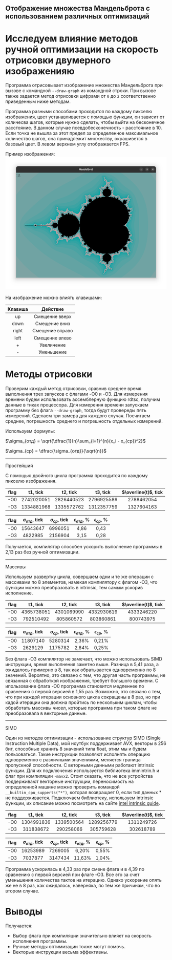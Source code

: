 ## Отображение множества Мандельброта с использованием различных оптимизаций

# Исследуем влияние методов ручной оптимизации на скорость отрисовки двумерного изображенияю

Программа отрисовывает изображение множества Мандельброта при вызове с командной `--draw-graph` из командной строки. При вызове также задается метод отрисовки цифрами от `0` до `2` соответственно приведенным ниже методам.  

Программа разными способами проходится по каждому пикселю изображения, цвет устанавливается с помощью функции, он зависит от количесва шагов, которые нужно сделать, чтобы выйти на бесконечное расстояние. В данном случае псевдобесконечность - расстояние в 10. Если точка не вышла за этот предел за определенное максимальное количество шагов, она принадлежит множеству, окрашивется в базовый цвет. В левом верхнем углу отображается FPS.

Пример изображения:
![image](https://github.com/gnnpdr/mandelbrot/raw/main/images/mandelbrot.png)

  На изображение можно влиять клавишами:

| Клавиша     | Действие         |
|:-----------:|:----------------:|
| up          | Смещение вверх   |
| down        | Смещение вниз    |
| right       | Смещение вправо  |
| left        | Смещение влево   |
| +           | Увеличение       |
| -           | Уменьшение       |

# Методы отрисовки

Проверим каждый метод отрисовки, сравнив среднее время выполнения трех запусков с флагами -O0 и -O3.
Для измерения времени будем использовать ассемблерную функцию rdtsc, получим данные в тиках процессора. Для измерения времени запускаем программу без флага `--draw-graph`, тогда будут провереды пять измерений. Сделаем три замера для каждого случая. Посчитаем среднее, погрешность среднего и погрешность отдельных измерений.

Используем формулы:  


$\sigma_{отд} = \sqrt{\dfrac{1}{n}\sum_{i=1}^{n}(x_i - x_{ср})^2}$

$\sigma_{ср} = \dfrac{\sigma_{отд}}{\sqrt{n}}$

---

Простейший

С помощью двойного цикла программа проходится по каждому пикселю изображения.

| flag     | t1, tick    |  t2, tick   | t3, tick    | $\overline{t}$, tick   |
|:--------:|:-----------:|:-----------:|:-----------:|:-----------:|
| -O0      | 2742020051  |2826440523   |2796925589   |2788462054   |
| -O3      | 1334881968  |1335572762   |1312357759   |1327604163   |

|  flag    | $\sigma_{отд}$, tick    |  $\sigma_{ср}$, tick    | $\epsilon_{отд}$, %    |  $\epsilon_{ср}$, %    |
|:--------:|:---------------------:|:---------------------:|:--------------------------:|:----------------------:|
| -O0      | 15643647              |6996051                |4,86                        |0,43                    |
| -O3      | 4822985               |2156904                |3,15                        |0,28                    |

Получается, компилятор способен ускорить выполнение программы в 2,13 раз без ручной оптимизации.

---

Массивы

Используем развертку цикла, совершаем одни и те же операции с массивами по 8 элементов, намекая компилятору с флагом -O3, что функции можно преобразовать в intrinsic, тем самым ускорив исполнение.

| flag     | t1, tick    |  t2, tick   | t3, tick    | $\overline{t}$, tick   |
|:--------:|:-----------:|:-----------:|:-----------:|:-----------:|
| -O0      | 4365738051  |4301069990   |4332930619   |4333246220   |
| -O3      | 792510492   |805860572    |803860861    |800743975    |

|  flag    | $\sigma_{отд}$, tick    |  $\sigma_{ср}$, tick    | $\epsilon_{отд}$, %    |  $\epsilon_{ср}$, %    |
|:--------:|:---------------------:|:---------------------:|:-----------------------:|:---------------------:|
| -O0      | 11807140              |5280314                |2,36%                    |0,21%                  |
| -O3      | 2629129               |1175782                |2,84%                    |0,25%                  |

Без флага -O3 компилятор не замечает, что можно использовать SIMD инструкции, время выполнения заметно выше. Разница в 5,41 раза, а ожидалось примерно в 8, так как обратывается одновременно по 8 значений. Вероятно, это связано с тем, что другая часть программы, не связанная с обработкой изображения, требует большого времени. С ипользование флага -O0 программа становится медленнее по сравнению с первой версией в 1,55 раз. Возможно, это связано с тем, что при каждой итерации основного цикла сокращены в 8 раз, но при кадой итерации она должна пройтись по нескольким циклам, чтобы обработать массивы чисел, которые программа при таком флаге не преобразовала в векторные данные.

---

SIMD

Один из методов оптимизации - использование структур SIMD (Single Instruction Multiple Data), мой ноутбук поддерживает AVX, векторы в 256 бит, способные хранить 8 значений типа float, этим мы и будем пользоваться. Такие инструкции позволяют исполнять операцию одновременно с различными значениями, меняется граница пропускной способности. С веторными данными работают intrinsic функции. Для их подключения используется библиотека immintrin.h и флаг при компиляции `-mavx2`. Стоит сказать, что не все устройства поддерживают векторные инструкции, переносимость на определенной машине можно проверить командой `__builtin_cpu_supperts("*")`, которая возвращает 0, если тип данных * не поддерживается. Подключаем библиотеку, используем intrinsic функции, их описание можно посмотреть на сайте [intel intrinsic guide](https://www.intel.com/content/www/us/en/support/ru-banner-inside.html "вот блин, что делать, не работает").

| flag     | t1, tick    |  t2, tick   | t3, tick    | $\overline{t}$, tick   |
|:--------:|:-----------:|:-----------:|:-----------:|:-----------:|
| -O0      | 1304991836  |1339500564   |1289256779   |1311249726   |
| -O3      | 311838672   |290258066    |305759628    |302618789    |

|  flag    | $\sigma_{отд}$, tick    |  $\sigma_{ср}$, tick    | $\epsilon_{отд}$, %    |  $\epsilon_{ср}$, %    |
|:--------:|:---------------------:|:---------------------:|:-----------------------:|:---------------------:|
| -O0      | 16253989              |7269005                |6,20%                    |0,55%                  |
| -O3      | 7037877               |3147434                |11,63%                   |1,04%                  |

Программа ускорилась в 4,33 раз при смене флага и в 4,39 по сравнению с первой версией при флаге -O3. Все это за счет уменьшения количества тактов на итерацию. Однако ускорение опять же не в 8 раз, как ожидалось, наверняка, по тем же причинам, что во втором случае.

# Выводы

Получается:
- Выбор флага при компиляции значительно влияет на скорость исполнения программы. 
- Ручные методы оптимизации токже могут помочь. 
- Векторые инструкции весьма эффективны.
